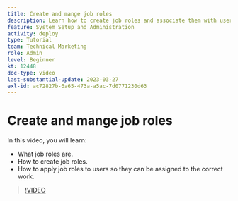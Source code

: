 ```yaml
---
title: Create and mange job roles
description: Learn how to create job roles and associate them with users to make better assignments.
feature: System Setup and Administration
activity: deploy
type: Tutorial
team: Technical Marketing
role: Admin
level: Beginner
kt: 12448
doc-type: video
last-substantial-update: 2023-03-27
exl-id: ac72827b-6a65-473a-a5ac-7d0771230d63
---
```

# Create and mange job roles

In this video, you will learn:

* What job roles are.
* How to create job roles.
* How to apply job roles to users so they can be assigned to the correct work.

>[!VIDEO](https://video.tv.adobe.com/v/3416966/?quality=12&learn=on)
